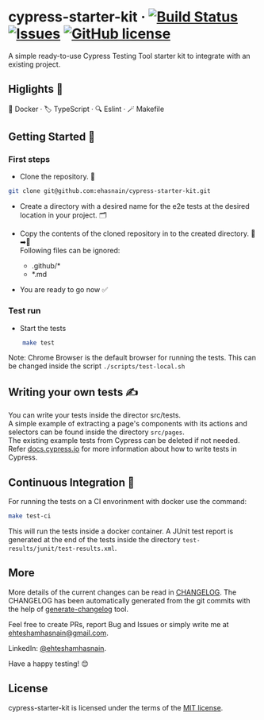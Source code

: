 # cypress-starter-kit &middot; [![Build Status](https://github.com/ehasnain/cypress-starter-kit/workflows/CI/badge.svg?branch=master)](https://github.com/ehasnain/cypress-starter-kit/actions?query=workflow%3A%22CI%22+branch%3Amaster) [![Issues](https://img.shields.io/github/issues/ehasnain/cypress-starter-kit)](https://github.com/ehasnain/cypress-starter-kit/issues) [![GitHub license](https://img.shields.io/github/license/ehasnain/cypress-starter-kit)](https://github.com/ehasnain/cypress-starter-kit/blob/master/LICENSE)

A simple ready-to-use Cypress Testing Tool starter kit to integrate with an existing project.

## Higlights 🔦

🐳 Docker &middot; 🏷 TypeScript &middot; 🔍 Eslint &middot; 🪄 Makefile

## Getting Started 🚦

### First steps

- Clone the repository. 📑

```sh
git clone git@github.com:ehasnain/cypress-starter-kit.git
```

- Create a directory with a desired name for the e2e tests at the desired location in your project. 🗂

- Copy the contents of the cloned repository in to the created directory. 📔➡📔  
Following files can be ignored:
  - .github/*
  - *.md

- You are ready to go now ✅

### Test run

- Start the tests

```sh
    make test
```

Note: Chrome Browser is the default browser for running the tests. This can be changed inside the script `./scripts/test-local.sh`

## Writing your own tests ✍️

You can write your tests inside the director src/tests.  
A simple example of extracting a page's components with its actions and selectors can be found inside the directory `src/pages`.  
The existing example tests from Cypress can be deleted if not needed.  
Refer [docs.cypress.io](https://docs.cypress.io/) for more information about how to write tests in Cypress.

## Continuous Integration 🔗

For running the tests on a CI envorinment with docker use the command:

```sh
make test-ci
```

This will run the tests inside a docker container. A JUnit test report is generated at the end of the tests inside the directory `test-results/junit/test-results.xml`.

## More

More details of the current changes can be read in [CHANGELOG](./CHANGELOG.md).
The CHANGELOG has been automatically generated from the git commits with the help of [generate-changelog](https://github.com/lob/generate-changelog) tool.  
  
Feel free to create PRs, report Bug and Issues or simply write me at ehteshamhasnain@gmail.com.  
  
LinkedIn: [@ehteshamhasnain](https://www.linkedin.com/in/ehteshamhasnain/).

Have a happy testing! 😊

## License

cypress-starter-kit is licensed under the terms of the [MIT license](./LICENSE).
